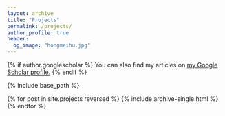 ```yaml
---
layout: archive
title: "Projects"
permalink: /projects/
author_profile: true
header:
  og_image: "hongmeihu.jpg"
---
```


{% if author.googlescholar %}
  You can also find my articles on <u><a href="{{author.googlescholar}}">my Google Scholar profile</a>.</u>
{% endif %}

{% include base_path %}

{% for post in site.projects reversed %}
  {% include archive-single.html %}
{% endfor %}
